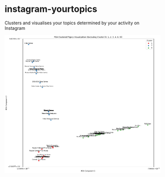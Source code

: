 # instagram-yourtopics
 Clusters and visualises your topics determined by your activity on Instagram

![Three distinct clusters from Instagram Your Topics data](img/sample_cluster.png)